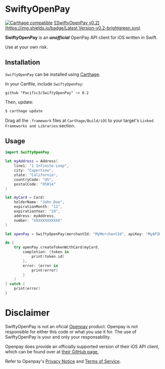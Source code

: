 # SwiftyOpenPay

[![Carthage compatible](https://img.shields.io/badge/Carthage-compatible-4BC51D.svg?style=flat)](https://github.com/Carthage/Carthage) [![SwiftyOpenPay v0.2](https://img.shields.io/badge/Latest Version-v0.2-brightgreen.svg)](https://github.com/Pacific3/SwiftyOpenPay/releases/tag/v0.2)

**SwiftyOpenPay** is an ***unofficial*** OpenPay API client for iOS written in Swift.

Use at your own risk.

## Installation

`SwiftyOpenPay` can be installed using [Carthage](https://github.com/Carthage/Carthage).

In your Cartfile, include `SwiftyOpenPay`:

```
github "Pacific3/SwiftyOpenPay" ~> 0.2
```

Then, update:

```bash
$ carthage update
```

Drag all the `.framework` files at `Carthage/Build/iOS` to your target's `Linked Frameworks and Libraries` section.

## Usage

```swift
import SwiftyOpenPay

let myAddress = Address(
    line1: "1 Infinite Loop",
    city: "Cupertino",
    state: "California",
    countryCode: "US",
    postalCode: "95014"
)

let myCard = Card(
    holderName: "John Doe",
    expirationMonth: "12",
    expirationYear: "19",
    address: myAddress,
    number: "XXXXXXXXXXXX"
)

let openPay = SwiftyOpenPay(merchantId: "MyMerchantId", apiKey: "MyAPIKey")

do {
    try openPay.createTokenWithCard(myCard,
        completion: {token in
            print(token.id)
        },
        error: {error in
            print(error)
        }
    )
} catch {
    print(error)
}
```

# Disclaimer
SwiftyOpenPay is not an oficial [Openpay](http://www.openpay.mx) product. Openpay is not responsible for either this code or what you use it for.
The use of SwiftyOpenPay is your and only your responsability.

Openpay does provide an officially supported version of their iOS API client, which can be found over at [their GitHub page.](https://github.com/open-pay/openpay-ios)

Refer to Openpay's [Privacy Notice](http://www.openpay.mx/aviso-de-privacidad.html) and [Terms of Service](http://www.openpay.mx/terminos-servicio.html).
